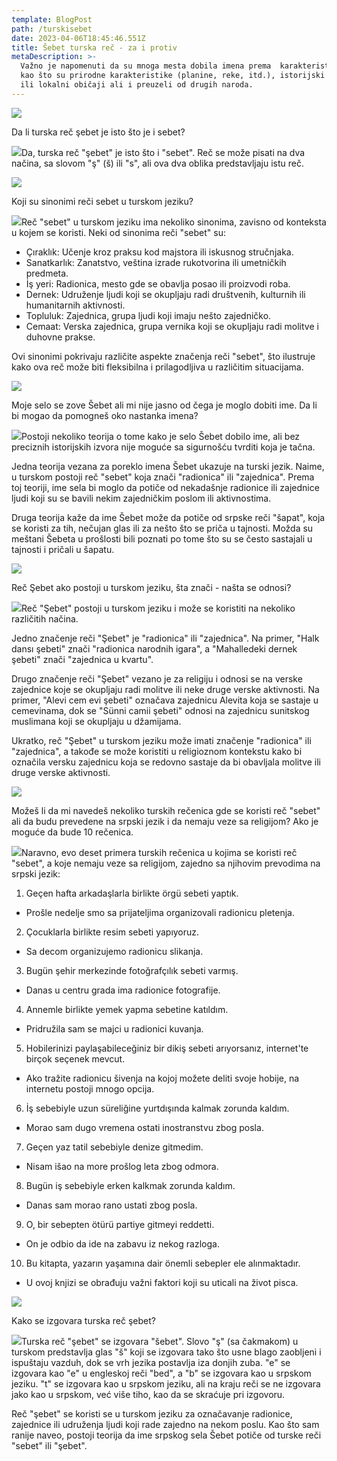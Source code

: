 ```yaml
---
template: BlogPost
path: /turskisebet
date: 2023-04-06T18:45:46.551Z
title: Šebet turska reč - za i protiv
metaDescription: >-
  Važno je napomenuti da su mnoga mesta dobila imena prema  karakteristikama,
  kao što su prirodne karakteristike (planine, reke, itd.), istorijski događaji
  ili lokalni običaji ali i preuzeli od drugih naroda.
---
```



![](blob:https://dzore.netlify.app/c3e89c32-4519-4f6a-b83f-091e6783bcc0)

Da li turska reč şebet je isto što je i sebet?

![](blob:https://dzore.netlify.app/5b345195-a255-4b39-bb18-edaef5f27a43)Da, turska reč "şebet" je isto što i "sebet". Reč se može pisati na dva načina, sa slovom "ş" (š) ili "s", ali ova dva oblika predstavljaju istu reč.



![](blob:https://dzore.netlify.app/c3e89c32-4519-4f6a-b83f-091e6783bcc0)

Koji su sinonimi reči sebet u turskom jeziku?

![](blob:https://dzore.netlify.app/5b345195-a255-4b39-bb18-edaef5f27a43)Reč "sebet" u turskom jeziku ima nekoliko sinonima, zavisno od konteksta u kojem se koristi. Neki od sinonima reči "sebet" su:

* Çıraklık: Učenje kroz praksu kod majstora ili iskusnog stručnjaka.
* Sanatkarlık: Zanatstvo, veština izrade rukotvorina ili umetničkih predmeta.
* İş yeri: Radionica, mesto gde se obavlja posao ili proizvodi roba.
* Dernek: Udruženje ljudi koji se okupljaju radi društvenih, kulturnih ili humanitarnih aktivnosti.
* Topluluk: Zajednica, grupa ljudi koji imaju nešto zajedničko.
* Cemaat: Verska zajednica, grupa vernika koji se okupljaju radi molitve i duhovne prakse.

Ovi sinonimi pokrivaju različite aspekte značenja reči "sebet", što ilustruje kako ova reč može biti fleksibilna i prilagodljiva u različitim situacijama.

![](blob:https://dzore.netlify.app/c3e89c32-4519-4f6a-b83f-091e6783bcc0)

Moje selo se zove Šebet ali mi nije jasno od čega je moglo dobiti ime. Da li bi mogao da pomogneš oko nastanka imena?

![](blob:https://dzore.netlify.app/5b345195-a255-4b39-bb18-edaef5f27a43)Postoji nekoliko teorija o tome kako je selo Šebet dobilo ime, ali bez preciznih istorijskih izvora nije moguće sa sigurnošću tvrditi koja je tačna.

Jedna teorija vezana za poreklo imena Šebet ukazuje na turski jezik. Naime, u turskom postoji reč "sebet" koja znači "radionica" ili "zajednica". Prema toj teoriji, ime sela bi moglo da potiče od nekadašnje radionice ili zajednice ljudi koji su se bavili nekim zajedničkim poslom ili aktivnostima.

Druga teorija kaže da ime Šebet može da potiče od srpske reči "šapat", koja se koristi za tih, nečujan glas ili za nešto što se priča u tajnosti. Možda su meštani Šebeta u prošlosti bili poznati po tome što su se često sastajali u tajnosti i pričali u šapatu.





![](blob:https://dzore.netlify.app/c3e89c32-4519-4f6a-b83f-091e6783bcc0)

Reč Şebet ako postoji u turskom jeziku, šta znači - našta se odnosi?

![](blob:https://dzore.netlify.app/5b345195-a255-4b39-bb18-edaef5f27a43)Reč "Şebet" postoji u turskom jeziku i može se koristiti na nekoliko različitih načina.

Jedno značenje reči "Şebet" je "radionica" ili "zajednica". Na primer, "Halk dansı şebeti" znači "radionica narodnih igara", a "Mahalledeki dernek şebeti" znači "zajednica u kvartu".

Drugo značenje reči "Şebet" vezano je za religiju i odnosi se na verske zajednice koje se okupljaju radi molitve ili neke druge verske aktivnosti. Na primer, "Alevi cem evi şebeti" označava zajednicu Alevita koja se sastaje u cemevinama, dok se "Sünni camii şebeti" odnosi na zajednicu sunitskog muslimana koji se okupljaju u džamijama.

Ukratko, reč "Şebet" u turskom jeziku može imati značenje "radionica" ili "zajednica", a takođe se može koristiti u religioznom kontekstu kako bi označila versku zajednicu koja se redovno sastaje da bi obavljala molitve ili druge verske aktivnosti.





![](blob:https://dzore.netlify.app/c3e89c32-4519-4f6a-b83f-091e6783bcc0)

Možeš li da mi navedeš nekoliko turskih rečenica gde se koristi reč "sebet" ali da budu prevedene na srpski jezik i da nemaju veze sa religijom? Ako je moguće da bude 10 rečenica.



![](blob:https://dzore.netlify.app/5b345195-a255-4b39-bb18-edaef5f27a43)Naravno, evo deset primera turskih rečenica u kojima se koristi reč "sebet", a koje nemaju veze sa religijom, zajedno sa njihovim prevodima na srpski jezik:

1. Geçen hafta arkadaşlarla birlikte örgü sebeti yaptık.

* Prošle nedelje smo sa prijateljima organizovali radionicu pletenja.

2. Çocuklarla birlikte resim sebeti yapıyoruz.

* Sa decom organizujemo radionicu slikanja.

3. Bugün şehir merkezinde fotoğrafçılık sebeti varmış.

* Danas u centru grada ima radionice fotografije.

4. Annemle birlikte yemek yapma sebetine katıldım.

* Pridružila sam se majci u radionici kuvanja.

5. Hobilerinizi paylaşabileceğiniz bir dikiş sebeti arıyorsanız, internet'te birçok seçenek mevcut.

* Ako tražite radionicu šivenja na kojoj možete deliti svoje hobije, na internetu postoji mnogo opcija.

6. İş sebebiyle uzun süreliğine yurtdışında kalmak zorunda kaldım.

* Morao sam dugo vremena ostati inostranstvu zbog posla.

7. Geçen yaz tatil sebebiyle denize gitmedim.

* Nisam išao na more prošlog leta zbog odmora.

8. Bugün iş sebebiyle erken kalkmak zorunda kaldım.

* Danas sam morao rano ustati zbog posla.

9. O, bir sebepten ötürü partiye gitmeyi reddetti.

* On je odbio da ide na zabavu iz nekog razloga.

10. Bu kitapta, yazarın yaşamına dair önemli sebepler ele alınmaktadır.

* U ovoj knjizi se obrađuju važni faktori koji su uticali na život pisca.



![](blob:https://dzore.netlify.app/c3e89c32-4519-4f6a-b83f-091e6783bcc0)

Kako se izgovara turska reč şebet?



![](blob:https://dzore.netlify.app/5b345195-a255-4b39-bb18-edaef5f27a43)Turska reč "şebet" se izgovara "šebet". Slovo "ş" (sa čakmakom) u turskom predstavlja glas "š" koji se izgovara tako što usne blago zaobljeni i ispuštaju vazduh, dok se vrh jezika postavlja iza donjih zuba. "e" se izgovara kao "e" u engleskoj reči "bed", a "b" se izgovara kao u srpskom jeziku. "t" se izgovara kao u srpskom jeziku, ali na kraju reči se ne izgovara jako kao u srpskom, već više tiho, kao da se skraćuje pri izgovoru.

Reč "şebet" se koristi se u turskom jeziku za označavanje radionice, zajednice ili udruženja ljudi koji rade zajedno na nekom poslu. Kao što sam ranije naveo, postoji teorija da ime srpskog sela Šebet potiče od turske reči "sebet" ili "şebet".

